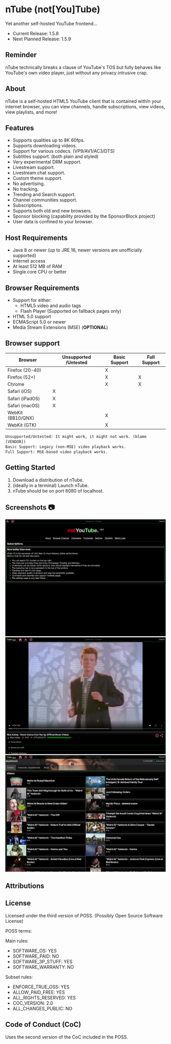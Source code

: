 # nTube (not[You]Tube)

Yet another self-hosted YouTube frontend...

-   Current Release: 1.5.8
-   Next Planned Release: 1.5.9

## Reminder

nTube technically breaks a clause of YouTube's TOS but fully behaves like YouTube's own video player, just without any privacy intrusive crap.

## About

nTube is a self-hosted HTML5 YouTube client that is contained within your internet browser, you can view channels, handle subscriptions, view videos, view playlists, and more!

## Features

-   Supports qualities up to 8K 60fps.
-   Supports downloading videos.
-   Support for various codecs. (VP9/AV1/AC3/DTS)
-   Subtitles support. (both plain and styled)
-   Very experimental DRM support.
-   Livestream support.
-   Livestream chat support.
-   Custom theme support.
-   No advertising.
-   No tracking.
-   Trending and Search support.
-   Channel communities support.
-   Subscriptions.
-   Supports both old and new browsers.
-   Sponsor blocking (capability provided by the SponsorBlock project)
-   User data is confined to your browser.

## Host Requirements

-   Java 8 or newer (up to JRE 16, newer versions are unofficially supported)
-   Internet access
-   At least 512 MB of RAM
-   Single core CPU or better

## Browser Requirements

-   Support for either:
    -   HTML5 video and audio tags
    -   Flash Player (Supported on fallback pages only)
-   HTML 5.0 support
-   ECMAScript 5.0 or newer
-   Media Stream Extensions (MSE) (<b>OPTIONAL</b>)

## Browser support

| Browser           | Unsupported /Untested | Basic Support | Full Support |
| ----------------- | --------------------- | ------------- | ------------ |
| Firefox (20-40)   |                       | X             |              |
| Firefox (52+)     |                       | X             | X            |
| Chrome            |                       | X             | X            |
| Safari (iOS)      | X                     |               |              |
| Safari (iPadOS)   | X                     |               |              |
| Safari (macOS)    | X                     |               |              |
| WebKit (BB10/QNX) |                       | X             |              |
| WebKit (GTK)      |                       | X             |              |

```
Unsupported/Untested: It might work, it might not work. (blame [VENDOR])
Basic Support: Legacy (non-MSE) video playback works.
Full Support: MSE-based video playback works.
```

## Getting Started

1. Download a distribution of nTube.
2. (ideally in a terminal) Launch nTube.
3. nTube should be on port 8080 of localhost.

## Screenshots 📷

![Home Page](screenshots/home_page.png)
![Video Page](screenshots/video_page.png)
![Channel Page](screenshots/channel_page.png)

## Attributions

## License

Licensed under the third version of POSS. (Possibly Open Source Software License)

POSS terms:

Main rules:

-   SOFTWARE_OS: YES
-   SOFTWARE_PAID: NO
-   SOFTWARE_3P_STUFF: YES
-   SOFTWARE_WARRANTY: NO

Subset rules:

-   ENFORCE_TRUE_OSS: YES
-   ALLOW_PAID_FREE: YES
-   ALL_RIGHTS_RESERVED: YES
-   COC_VERSION: 2.0
-   ALL_CHANGES_PUBLIC: NO

## Code of Conduct (CoC)

Uses the second version of the CoC included in the POSS.
